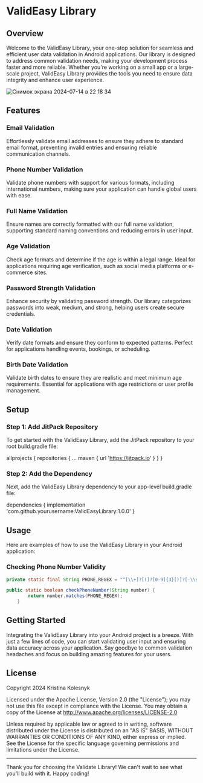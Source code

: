 # ValidEasy Library

## Overview

Welcome to the ValidEasy Library, your one-stop solution for seamless and efficient user data validation in Android applications. Our library is designed to address common validation needs, making your development process faster and more reliable. Whether you're working on a small app or a large-scale project, ValidEasy Library provides the tools you need to ensure data integrity and enhance user experience.

![Снимок экрана 2024-07-14 в 22 18 34](https://github.com/user-attachments/assets/17f4b2e7-0893-4b9f-8652-c3a0aa541746)

## Features

### Email Validation
Effortlessly validate email addresses to ensure they adhere to standard email format, preventing invalid entries and ensuring reliable communication channels.

### Phone Number Validation
Validate phone numbers with support for various formats, including international numbers, making sure your application can handle global users with ease.

### Full Name Validation
Ensure names are correctly formatted with our full name validation, supporting standard naming conventions and reducing errors in user input.

### Age Validation
Check age formats and determine if the age is within a legal range. Ideal for applications requiring age verification, such as social media platforms or e-commerce sites.

### Password Strength Validation
Enhance security by validating password strength. Our library categorizes passwords into weak, medium, and strong, helping users create secure credentials.

### Date Validation
Verify date formats and ensure they conform to expected patterns. Perfect for applications handling events, bookings, or scheduling.

### Birth Date Validation
Validate birth dates to ensure they are realistic and meet minimum age requirements. Essential for applications with age restrictions or user profile management.

## Setup

### Step 1: Add JitPack Repository

To get started with the ValidEasy Library, add the JitPack repository to your root build.gradle file:

allprojects {
  repositories {
    ...
    maven { url 'https://jitpack.io' }
  }
}

### Step 2: Add the Dependency

Next, add the ValidEasy Library dependency to your app-level build.gradle file:

dependencies {
  implementation 'com.github.yourusername:ValidEasyLibrary:1.0.0'
}

## Usage
Here are examples of how to use the ValidEasy Library in your Android application:

### Checking Phone Number Validity
```java
private static final String PHONE_REGEX = "^[\\+]?[(]?[0-9]{3}[)]?[-\\s\\.]?[0-9]{3}[-\\s\\.]?[0-9]{4,6}$";

public static boolean checkPhoneNumber(String number) {
        return number.matches(PHONE_REGEX);
    }
```

## Getting Started

Integrating the ValidEasy Library into your Android project is a breeze. With just a few lines of code, you can start validating user input and ensuring data accuracy across your application. Say goodbye to common validation headaches and focus on building amazing features for your users.


## License

Copyright 2024 Kristina Kolesnyk

Licensed under the Apache License, Version 2.0 (the "License"); you may not use this file except in compliance with the License. You may obtain a copy of the License at http://www.apache.org/licenses/LICENSE-2.0

Unless required by applicable law or agreed to in writing, software distributed under the License is distributed on an "AS IS" BASIS, WITHOUT WARRANTIES OR CONDITIONS OF ANY KIND, either express or implied. See the License for the specific language governing permissions and limitations under the License.

---

Thank you for choosing the Validate Library! We can't wait to see what you'll build with it. Happy coding!
